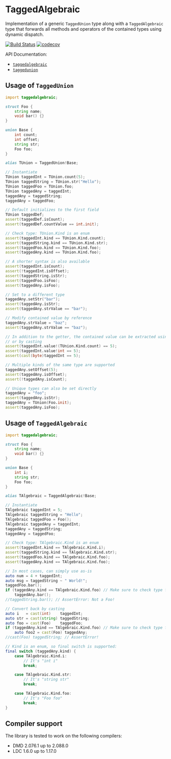 TaggedAlgebraic
===============

Implementation of a generic `TaggedUnion` type along with a `TaggedAlgebraic` type that forwards all methods and operators of the contained types using dynamic dispatch.

[![Build Status](https://travis-ci.com/s-ludwig/taggedalgebraic.svg?branch=master)](https://travis-ci.com/s-ludwig/taggedalgebraic) [![codecov](https://codecov.io/gh/s-ludwig/taggedalgebraic/branch/master/graph/badge.svg)](https://codecov.io/gh/s-ludwig/taggedalgebraic)

API Documentation:
 - [`taggedalgebraic`](https://vibed.org/api/taggedalgebraic.taggedalgebraic/)
 - [`taggedunion`](https://vibed.org/api/taggedalgebraic.taggedunion/)


Usage of `TaggedUnion`
----------------------

```d
import taggedalgebraic;

struct Foo {
	string name;
	void bar() {}
}

union Base {
	int count;
	int offset;
	string str;
	Foo foo;
}

alias TUnion = TaggedUnion!Base;

// Instantiate
TUnion taggedInt = TUnion.count(5);
TUnion taggedString = TUnion.str("Hello");
TUnion taggedFoo = TUnion.foo;
TUnion taggedAny = taggedInt;
taggedAny = taggedString;
taggedAny = taggedFoo;

// Default initializes to the first field
TUnion taggedDef;
assert(taggedDef.isCount);
assert(taggedDef.countValue == int.init);

// Check type: TUnion.Kind is an enum
assert(taggedInt.kind == TUnion.Kind.count);
assert(taggedString.kind == TUnion.Kind.str);
assert(taggedFoo.kind == TUnion.Kind.foo);
assert(taggedAny.kind == TUnion.Kind.foo);

// A shorter syntax is also available
assert(taggedInt.isCount);
assert(!taggedInt.isOffset);
assert(taggedString.isStr);
assert(taggedFoo.isFoo);
assert(taggedAny.isFoo);

// Set to a different type
taggedAny.setStr("bar");
assert(taggedAny.isStr);
assert(taggedAny.strValue == "bar");

// Modify contained value by reference
taggedAny.strValue = "baz";
assert(taggedAny.strValue == "baz");

// In addition to the getter, the contained value can be extracted using get!()
// or by casting
assert(taggedInt.value!(TUnion.Kind.count) == 5);
assert(taggedInt.value!int == 5);
assert(cast(byte)taggedInt == 5);

// Multiple kinds of the same type are supported
taggedAny.setOffset(5);
assert(taggedAny.isOffset);
assert(!taggedAny.isCount);

// Unique types can also be set directly
taggedAny = "foo";
assert(taggedAny.isStr);
taggedAny = TUnion(Foo.init);
assert(taggedAny.isFoo);
```


Usage of `TaggedAlgebraic`
--------------------------

```d
import taggedalgebraic;

struct Foo {
	string name;
	void bar() {}
}

union Base {
	int i;
	string str;
	Foo foo;
}

alias TAlgebraic = TaggedAlgebraic!Base;

// Instantiate
TAlgebraic taggedInt = 5;
TAlgebraic taggedString = "Hello";
TAlgebraic taggedFoo = Foo();
TAlgebraic taggedAny = taggedInt;
taggedAny = taggedString;
taggedAny = taggedFoo;

// Check type: TAlgebraic.Kind is an enum
assert(taggedInt.kind == TAlgebraic.Kind.i);
assert(taggedString.kind == TAlgebraic.Kind.str);
assert(taggedFoo.kind == TAlgebraic.Kind.foo);
assert(taggedAny.kind == TAlgebraic.Kind.foo);

// In most cases, can simply use as-is
auto num = 4 + taggedInt;
auto msg = taggedString ~ " World!";
taggedFoo.bar();
if (taggedAny.kind == TAlgebraic.Kind.foo) // Make sure to check type first!
	taggedAny.bar();
//taggedString.bar(); // AssertError: Not a Foo!

// Convert back by casting
auto i   = cast(int)    taggedInt;
auto str = cast(string) taggedString;
auto foo = cast(Foo)    taggedFoo;
if (taggedAny.kind == TAlgebraic.Kind.foo) // Make sure to check type first!
	auto foo2 = cast(Foo) taggedAny;
//cast(Foo) taggedString; // AssertError!

// Kind is an enum, so final switch is supported:
final switch (taggedAny.kind) {
	case TAlgebraic.Kind.i:
		// It's "int i"
		break;

	case TAlgebraic.Kind.str:
		// It's "string str"
		break;

	case TAlgebraic.Kind.foo:
		// It's "Foo foo"
		break;
}
```

Compiler support
----------------

The library is tested to work on the following compilers:

- DMD 2.076.1 up to 2.088.0
- LDC 1.6.0 up to 1.17.0
